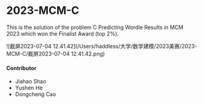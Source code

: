 # 2023-MCM-C
This is the solution of the problem C Predicting Wordle Results in MCM 2023 which won the Finalist Award (top 2%). 

![截屏2023-07-04 12.41.42](/Users/haddless/大学/数学建模/2023美赛/2023-MCM-C/截屏2023-07-04 12.41.42.png)

#### Contributor

- Jiahao Shao
- Yushen He
- Dongcheng Cao
